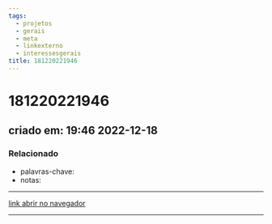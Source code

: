 ```yaml
---
tags:
  - projetos
  - gerais
  - meta
  - linkexterno
  - interessesgerais
title: 181220221946
---
```


# 181220221946

## criado em: 19:46 2022-12-18

### Relacionado

- palavras-chave: 
- notas: 
---

[link abrir no navegador](https://www.one-tab.com/page/DcPM7G-ETXmCjJCxHgIhvQ)

---
